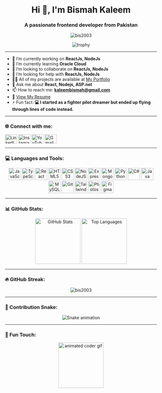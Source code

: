 <h1 align="center">Hi 👋, I'm Bismah Kaleem</h1>
<h3 align="center">A passionate frontend developer from Pakistan</h3>

<p align="center">
  <img src="https://komarev.com/ghpvc/?username=bis2003&label=Profile%20views&color=0e75b6&style=flat" alt="bis2003" />
</p>

<p align="center">
  <img src="https://github-profile-trophy.vercel.app/?username=bis2003&theme=dracula&no-frame=true&no-bg=false&margin-w=4" alt="trophy"/>
</p>

---

- 🔭 I’m currently working on **ReactJs, NodeJs**
- 🌱 I’m currently learning **Oracle Cloud**
- 👯 I’m looking to collaborate on **ReactJs, NodeJs**
- 🤝 I’m looking for help with **ReactJs, NodeJs**
- 👨‍💻 All of my projects are available at [My Portfolio](https://unrivaled-cat-ab4898.netlify.app/)
- 💬 Ask me about **React, Nodejs, ASP.net**
- 📫 How to reach me: **kaleembismah@gmail.com**
- 📄 [View My Resume](https://unrivaled-cat-ab4898.netlify.app/resume.pdf)
- ⚡ Fun fact: **💻 I started as a fighter pilot dreamer but ended up flying through lines of code instead.**

---

### 🌐 Connect with me:
<p align="left">
<a href="https://www.linkedin.com/in/bismah-kaleem-89617730a/" target="blank"><img align="center" src="https://raw.githubusercontent.com/rahuldkjain/github-profile-readme-generator/master/src/images/icons/Social/linked-in-alt.svg" alt="LinkedIn" height="30" width="40" /></a>
<a href="https://instagram.com/bismahkaleem" target="blank"><img align="center" src="https://raw.githubusercontent.com/rahuldkjain/github-profile-readme-generator/master/src/images/icons/Social/instagram.svg" alt="Instagram" height="30" width="40" /></a>
<a href="https://www.youtube.com/@neuralnonsense" target="blank"><img align="center" src="https://raw.githubusercontent.com/rahuldkjain/github-profile-readme-generator/master/src/images/icons/Social/youtube.svg" alt="YouTube" height="30" width="40" /></a>
<a href="mailto:kaleembismah@gmail.com" target="blank"><img align="center" src="https://cdn-icons-png.flaticon.com/512/281/281769.png" alt="Gmail" height="30" width="40" /></a>
</p>

---

### 💻 Languages and Tools:
<p align="center">
<img src="https://cdn.jsdelivr.net/gh/devicons/devicon/icons/javascript/javascript-original.svg" height="40" width="40" alt="JavaScript"/>
<img src="https://cdn.jsdelivr.net/gh/devicons/devicon/icons/typescript/typescript-original.svg" height="40" width="40" alt="TypeScript"/>
<img src="https://cdn.jsdelivr.net/gh/devicons/devicon/icons/react/react-original.svg" height="40" width="40" alt="React"/>
<img src="https://cdn.jsdelivr.net/gh/devicons/devicon/icons/html5/html5-original.svg" height="40" width="40" alt="HTML5"/>
<img src="https://cdn.jsdelivr.net/gh/devicons/devicon/icons/css3/css3-original.svg" height="40" width="40" alt="CSS3"/>
<img src="https://cdn.jsdelivr.net/gh/devicons/devicon/icons/nodejs/nodejs-original.svg" height="40" width="40" alt="NodeJS"/>
<img src="https://cdn.jsdelivr.net/gh/devicons/devicon/icons/express/express-original.svg" height="40" width="40" alt="ExpressJS"/>
<img src="https://cdn.jsdelivr.net/gh/devicons/devicon/icons/mongodb/mongodb-original.svg" height="40" width="40" alt="MongoDB"/>
<img src="https://cdn.jsdelivr.net/gh/devicons/devicon/icons/python/python-original.svg" height="40" width="40" alt="Python"/>
<img src="https://cdn.jsdelivr.net/gh/devicons/devicon/icons/csharp/csharp-original.svg" height="40" width="40" alt="C#"/>
<img src="https://cdn.jsdelivr.net/gh/devicons/devicon/icons/java/java-original.svg" height="40" width="40" alt="Java"/>
<img src="https://cdn.jsdelivr.net/gh/devicons/devicon/icons/mysql/mysql-original-wordmark.svg" height="40" width="40" alt="MySQL"/>
<img src="https://cdn.jsdelivr.net/gh/devicons/devicon/icons/git/git-original.svg" height="40" width="40" alt="Git"/>
<img src="https://cdn.jsdelivr.net/gh/devicons/devicon/icons/tailwindcss/tailwindcss-plain.svg" height="40" width="40" alt="TailwindCSS"/>
<img src="https://cdn.jsdelivr.net/gh/devicons/devicon/icons/photoshop/photoshop-plain.svg" height="40" width="40" alt="Photoshop"/>
<img src="https://cdn.jsdelivr.net/gh/devicons/devicon/icons/figma/figma-original.svg" height="40" width="40" alt="Figma"/>
</p>

---

### 📊 GitHub Stats:
<div align="center">
  <img src="https://github-readme-stats.vercel.app/api?username=bis2003&show_icons=true&theme=dracula" height="150" alt="GitHub Stats" />
  <img src="https://github-readme-stats.vercel.app/api/top-langs?username=bis2003&layout=compact&theme=dracula" height="150" alt="Top Languages" />
</div>

---

### 🔥 GitHub Streak:
<p align="center">
  <img src="https://github-readme-streak-stats.herokuapp.com/?user=bis2003&theme=dracula" alt="bis2003" />
</p>

---

### 🐍 Contribution Snake:
<p align="center">
  <img src="https://raw.githubusercontent.com/bis2003/bis2003/output/snake.svg" alt="Snake animation" />
</p>

---

### 🎨 Fun Touch:
<p align="center">
  <img src="https://i.imgflip.com/65efzo.gif" height="150" alt="animated coder gif" />
</p>
